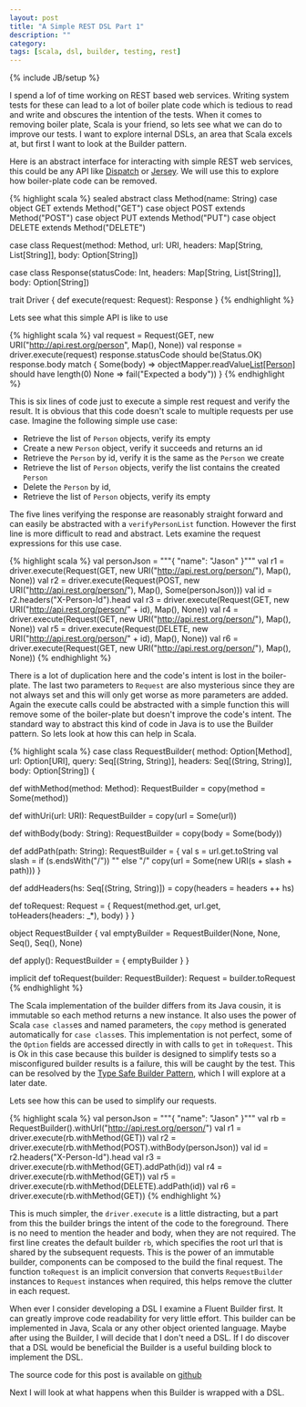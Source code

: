 ```yaml
---
layout: post
title: "A Simple REST DSL Part 1"
description: ""
category: 
tags: [scala, dsl, builder, testing, rest]
---
```

{% include JB/setup %}

I spend a lof of time working on REST based web services.  Writing system tests for these can lead to a lot of boiler plate code which is tedious to read and write and obscures the intention of the tests.  When it comes to removing boiler plate, Scala is your friend, so lets see what we can do to improve our tests.  I want to explore internal DSLs, an area that Scala excels at, but first I want to look at the Builder pattern.

Here is an abstract interface for interacting with simple REST web services, this could be any API like [Dispatch](http://dispatch.databinder.net/Dispatch.html) or [Jersey](https://jersey.java.net/).  We will use this to explore how boiler-plate code can be removed.


{% highlight scala %}
sealed abstract class Method(name: String)
case object GET extends Method("GET")
case object POST extends Method("POST")
case object PUT extends Method("PUT")
case object DELETE extends Method("DELETE")

case class Request(method: Method, url: URI, headers: Map[String, List[String]], body: Option[String])

case class Response(statusCode: Int, headers: Map[String, List[String]], body: Option[String])

trait Driver {
  def execute(request: Request): Response
}
{% endhighlight %}

Lets see what this simple API is like to use

{% highlight scala %}
val request = Request(GET, new URI("http://api.rest.org/person", Map(), None))
val response = driver.execute(request)
response.statusCode should be(Status.OK)
response.body match {
  Some(body) => objectMapper.readValue[List[Person]](body) should have length(0)
  None => fail("Expected a body"))
}
{% endhighlight %}

This is six lines of code just to execute a simple rest request and verify the result.  It is obvious that this code doesn't scale to multiple requests per use case.  Imagine the following simple use case:

* Retrieve the list of `Person` objects, verify its empty
* Create a new `Person` object, verify it succeeds and returns an id
* Retrieve the `Person` by id, verify it is the same as the `Person` we create
* Retrieve the list of `Person` objects, verify the list contains the created `Person`
* Delete the `Person` by id,
* Retrieve the list of `Person` objects, verify its empty

The five lines verifying the response are reasonably straight forward and can easily be abstracted with a `verifyPersonList` function.  However the first line is more difficult to read and abstract.  Lets examine the request expressions for this use case.

{% highlight scala %}
val personJson = """{ "name": "Jason" }"""
val r1 = driver.execute(Request(GET, new URI("http://api.rest.org/person/"), Map(), None))
val r2 = driver.execute(Request(POST, new URI("http://api.rest.org/person/"), Map(), Some(personJson)))
val id = r2.headers("X-Person-Id").head
val r3 = driver.execute(Request(GET, new URI("http://api.rest.org/person/" + id), Map(), None))
val r4 = driver.execute(Request(GET, new URI("http://api.rest.org/person/"), Map(), None))
val r5 = driver.execute(Request(DELETE, new URI("http://api.rest.org/person/" + id), Map(), None))
val r6 = driver.execute(Request(GET, new URI("http://api.rest.org/person/"), Map(), None))
{% endhighlight %}

There is a lot of duplication here and the code's intent is lost in the boiler-plate.  The last two parameters to `Request` are also mysterious since they are not always set and this will only get worse as more parameters are added.  Again the execute calls could be abstracted with a simple function this will remove some of the boiler-plate but doesn't improve the code's intent.  The standard way to abstract this kind of code in Java is to use the Builder pattern.  So lets look at how this can help in Scala.

{% highlight scala %}
case class RequestBuilder(
  method: Option[Method],
  url: Option[URI],
  query: Seq[(String, String)],
  headers: Seq[(String, String)],
  body: Option[String]) {

  def withMethod(method: Method): RequestBuilder = 
    copy(method = Some(method))

  def withUri(url: URI): RequestBuilder = 
    copy(url = Some(url))

  def withBody(body: String): RequestBuilder = 
    copy(body = Some(body))

  def addPath(path: String): RequestBuilder =  {
      val s = url.get.toString
      val slash = if (s.endsWith("/")) "" else "/"
      copy(url = Some(new URI(s + slash + path)))
    }

  def addHeaders(hs: Seq[(String, String)]) = 
    copy(headers = headers ++ hs)

  def toRequest: Request = {
    Request(method.get, url.get, toHeaders(headers: _*), body)
  }
}

object RequestBuilder {
  val emptyBuilder = RequestBuilder(None, None, Seq(), Seq(), None)
  
  def apply(): RequestBuilder = {
    emptyBuilder
  }
}

implicit def toRequest(builder: RequestBuilder): Request = builder.toRequest
{% endhighlight %}

The Scala implementation of the builder differs from its Java cousin, it is immutable so each method returns a new instance.  It also uses the power of Scala `case class`es and named parameters, the `copy` method is generated automatically for `case class`es.  This implementation is not perfect, some of the `Option` fields are accessed directly in with calls to `get` in `toRequest`.  This is Ok in this case because this builder is designed to simplify tests so a misconfigured builder results is a failure, this will be caught by the test.  This can be resolved by the [Type Safe Builder Pattern](http://blog.rafaelferreira.net/2008/07/type-safe-builder-pattern-in-scala.html), which I will explore at a later date.

Lets see how this can be used to simplify our requests.

{% highlight scala %}
val personJson = """{ "name": "Jason" }"""
val rb = RequestBuilder().withUrl("http://api.rest.org/person/")
val r1 = driver.execute(rb.withMethod(GET))
val r2 = driver.execute(rb.withMethod(POST).withBody(personJson))
val id = r2.headers("X-Person-Id").head
val r3 = driver.execute(rb.withMethod(GET).addPath(id))
val r4 = driver.execute(rb.withMethod(GET))
val r5 = driver.execute(rb.withMethod(DELETE).addPath(id))
val r6 = driver.execute(rb.withMethod(GET))
{% endhighlight %}

This is much simpler, the `driver.execute` is a little distracting, but a part from this the builder brings the intent of the code to the foreground.  There is no need to mention the header and body, when they are not required.  The first line creates the default builder `rb`, which specifies the root url that is shared by the subsequent requests.  This is the power of an immutable builder, components can be composed to the build the final request. The function `toRequest` is an implicit conversion that converts `RequestBuilder` instances to `Request` instances when required, this helps remove the clutter in each request.

When ever I consider developing a DSL I examine a Fluent Builder first. It can greatly improve code readability for very little effort.  This builder can be implemented in Java, Scala or any other object oriented language.  Maybe after using the Builder, I will decide that I don't need a DSL.  If I do discover that a DSL would be beneficial the Builder is a useful building block to implement the DSL.

The source code for this post is available on [github](https://github.com/IainHull/resttest/tree/1e7fe664b3369657ef5ebf190a1470b0838f2102)

Next I will look at what happens when this Builder is wrapped with a DSL.
